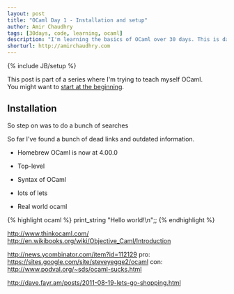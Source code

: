 ```yaml
---
layout: post
title: "OCaml Day 1 - Installation and setup"
author: Amir Chaudhry
tags: [30days, code, learning, ocaml]
description: "I'm learning the basics of OCaml over 30 days. This is day 1, where I get things installed and setup."
shorturl: http://amirchaudhry.com
---
```

{% include JB/setup %}

<p class="footnote">This post is part of a series where I'm trying to teach myself OCaml.<br />
You might want to <a href="http://amirchaudhry.com/thirty-days-of-ocaml/">start at the beginning</a>.</p>

## Installation ##

So step on was to do a bunch of searches

So far I've found a bunch of dead links and outdated information.  


- Homebrew  OCaml is now at 4.00.0
- Top-level

- Syntax of OCaml

- lots of lets

- Real world ocaml

{% highlight ocaml %}
print_string "Hello world!\n";;
{% endhighlight %}


http://www.thinkocaml.com/
http://en.wikibooks.org/wiki/Objective_Caml/Introduction

http://news.ycombinator.com/item?id=112129
pro: https://sites.google.com/site/steveyegge2/ocaml
con: http://www.podval.org/~sds/ocaml-sucks.html

http://dave.fayr.am/posts/2011-08-19-lets-go-shopping.html